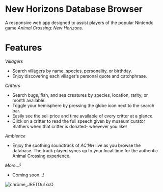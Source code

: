 # New Horizons Database Browser

A responsive web app designed to assist players of the popular Nintendo game _Animal Crossing: New Horizons_.

# Features
_Villagers_
- Search villagers by name, species, personality, or birthday.
- Enjoy discovering each villager's personal quote and catchphrase.

_Critters_
- Search bugs, fish, and sea creatures by species, location, rarity, or month available.
- Toggle your hemisphere by pressing the globe icon next to the search bar.
- Easily see the sell price and time available of every critter at a glance.
- Click on a critter to read the full speech given by museum curator Blathers when that critter is donated- whevever you like!

_Ambience_
- Enjoy the soothing soundtrack of _AC:NH_ live as you browse the database. The track played syncs up to your local time for the authentic Animal Crossing experience.

_More...?_
- Coming soon...!



![chrome_JRETOu1xcO](https://user-images.githubusercontent.com/96756923/166129214-60670002-0fbc-428f-a1e9-1be668463bcb.png)

